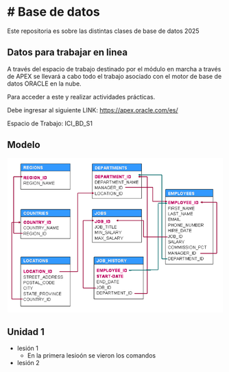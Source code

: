
# # Base de datos

Este repositoria es sobre las distintas clases de base de datos 2025

## Datos para trabajar en linea

A través del espacio de trabajo destinado por el módulo en marcha a través de APEX se llevará a cabo todo el trabajo asociado con el motor de base de datos ORACLE en la nube.

Para acceder a este y realizar actividades prácticas. 

Debe ingresar al siguiente LINK: https://apex.oracle.com/es/

Espacio de Trabajo: ICI_BD_S1


## Modelo 

![Modelo](https://github.com/iDvmian/Base-de-datos/blob/main/Screenshots/modeloHR.png)

## Unidad 1

- lesión 1
    - En la primera lesioón se vieron los comandos 
- lesión 2

